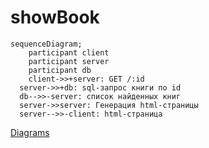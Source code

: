 # showBook

```mermaid
sequenceDiagram;
	participant client
	participant server
	participant db
	client->>+server: GET /:id
  server->>+db: sql-запрос книги по id
  db-->>-server: список найденных книг
  server->>server: Генерация html-страницы
  server-->>-client: html-страница
```

[Diagrams](../Diagrams.md)